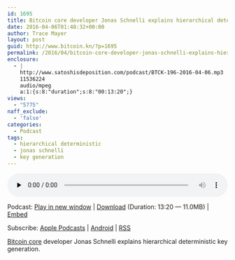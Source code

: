 ```yaml
---
id: 1695
title: Bitcoin core developer Jonas Schnelli explains hierarchical deterministic key generation
date: 2016-04-06T01:48:32+00:00
author: Trace Mayer
layout: post
guid: http://www.bitcoin.kn/?p=1695
permalink: /2016/04/bitcoin-core-developer-jonas-schnelli-explains-hierarchical-deterministic-key-generation/
enclosure:
  - |
    http://www.satoshisdeposition.com/podcast/BTCK-196-2016-04-06.mp3
    11536224
    audio/mpeg
    a:1:{s:8:"duration";s:8:"00:13:20";}
views:
  - "5775"
naff_exclude:
  - 'false'
categories:
  - Podcast
tags:
  - hierarchical deterministic
  - jonas schnelli
  - key generation
---
```

<!--powerpress_player-->

<div class="powerpress_player" id="powerpress_player_5788">
  <audio class="wp-audio-shortcode" id="audio-1695-199" preload="none" style="width: 100%;" controls="controls"><source type="audio/mpeg" src="http://media.blubrry.com/bitcoinruntogold/p/www.satoshisdeposition.com/podcast/BTCK-196-2016-04-06.mp3?_=199" /><a href="http://media.blubrry.com/bitcoinruntogold/p/www.satoshisdeposition.com/podcast/BTCK-196-2016-04-06.mp3">http://media.blubrry.com/bitcoinruntogold/p/www.satoshisdeposition.com/podcast/BTCK-196-2016-04-06.mp3</a></audio>
</div>

<p class="powerpress_links powerpress_links_mp3">
  Podcast: <a href="http://media.blubrry.com/bitcoinruntogold/p/www.satoshisdeposition.com/podcast/BTCK-196-2016-04-06.mp3" class="powerpress_link_pinw" target="_blank" title="Play in new window" onclick="return powerpress_pinw('https://www.bitcoin.kn/?powerpress_pinw=1695-podcast');" rel="nofollow">Play in new window</a> | <a href="http://media.blubrry.com/bitcoinruntogold/s/www.satoshisdeposition.com/podcast/BTCK-196-2016-04-06.mp3" class="powerpress_link_d" title="Download" rel="nofollow" download="BTCK-196-2016-04-06.mp3">Download</a> (Duration: 13:20 &#8212; 11.0MB) | <a href="#" class="powerpress_link_e" title="Embed" onclick="return powerpress_show_embed('1695-podcast');" rel="nofollow">Embed</a>
</p>

<p class="powerpress_embed_box" id="powerpress_embed_1695-podcast" style="display: none;">
  <input id="powerpress_embed_1695-podcast_t" type="text" value="<iframe width=&quot;320&quot; height=&quot;30&quot; src=&quot;https://www.bitcoin.kn/?powerpress_embed=1695-podcast&amp;powerpress_player=mediaelement-audio&quot; frameborder=&quot;0&quot; scrolling=&quot;no&quot;></iframe>" onclick="javascript: this.select();" onfocus="javascript: this.select();" style="width: 70%;" readOnly />
</p>

<p class="powerpress_links powerpress_subscribe_links">
  Subscribe: <a href="https://itunes.apple.com/WebObjects/MZStore.woa/wa/viewPodcast?id=301670981&mt=2&ls=1#episodeGuid=http%3A%2F%2Fwww.bitcoin.kn%2F%3Fp%3D1695" class="powerpress_link_subscribe powerpress_link_subscribe_itunes" title="Subscribe on Apple Podcasts" rel="nofollow">Apple Podcasts</a> | <a href="https://subscribeonandroid.com/www.bitcoin.kn/feed/podcast/" class="powerpress_link_subscribe powerpress_link_subscribe_android" title="Subscribe on Android" rel="nofollow">Android</a> | <a href="https://www.bitcoin.kn/feed/podcast/" class="powerpress_link_subscribe powerpress_link_subscribe_rss" title="Subscribe via RSS" rel="nofollow">RSS</a>
</p>

[Bitcoin core](https://www.bitcoincore.org) developer Jonas Schnelli explains hierarchical deterministic key generation.